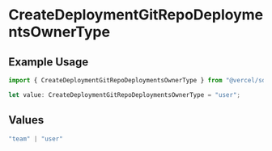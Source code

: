 # CreateDeploymentGitRepoDeploymentsOwnerType

## Example Usage

```typescript
import { CreateDeploymentGitRepoDeploymentsOwnerType } from "@vercel/sdk/models/operations/createdeployment.js";

let value: CreateDeploymentGitRepoDeploymentsOwnerType = "user";
```

## Values

```typescript
"team" | "user"
```